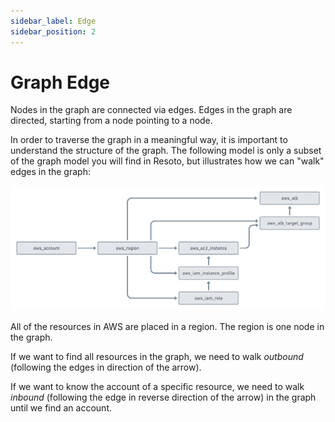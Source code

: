 ```yaml
---
sidebar_label: Edge
sidebar_position: 2
---
```


# Graph Edge

Nodes in the graph are connected via edges. Edges in the graph are directed, starting from a node pointing to a node.

In order to traverse the graph in a meaningful way, it is important to understand the structure of the graph. The following model is only a subset of the graph model you will find in Resoto, but illustrates how we can "walk" edges in the graph:

![Edge Data Model](./img/graph_query_graph_edges.png)

All of the resources in AWS are placed in a region. The region is one node in the graph.

If we want to find all resources in the graph, we need to walk _outbound_  (following the edges in direction of the arrow).

If we want to know the account of a specific resource, we need to walk _inbound_  (following the edge in reverse direction of the arrow) in the graph until we find an account.

